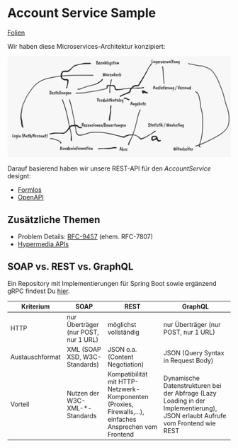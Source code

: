 # Account Service Sample

[Folien](REST.pdf)

Wir haben diese Microservices-Architektur konzipiert:

![microservices.png](docs/microservices.png)

Darauf basierend haben wir unsere REST-API für den _AccountService_ designt:
 - [Formlos](docs/accountservice.md)
 - [OpenAPI](openapi.yml)
 
## Zusätzliche Themen
 - Problem Details: [RFC-9457](https://datatracker.ietf.org/doc/html/rfc9457) (ehem. RFC-7807)
 - [Hypermedia APIs](https://www.innoq.com/en/articles/2020/12/rest-apis-with-hal/)
 

## SOAP vs. REST vs. GraphQL

Ein Repository mit Implementierungen für Spring Boot sowie ergänzend gRPC findest Du [hier](https://github.com/ueberfuhr/api-comparison).

Kriterium| SOAP | REST | GraphQL
-------- |-------- | -------- | --------
HTTP     | nur Überträger (nur POST, nur 1 URL) | möglichst vollständig | nur Überträger (nur POST, nur 1 URL)
Austauschformat | XML (SOAP XSD, W3C-Standards) | JSON o.a. (Content Negotiation) | JSON (Query Syntax in Request Body)
Vorteil | Nutzen der W3C-XML-*-Standards | Kompatibilität mit HTTP-Netzwerk-Komponenten (Proxies, Firewalls,...), einfaches Ansprechen vom Frontend | Dynamische Datenstrukturen bei der Abfrage (Lazy Loading in der Implementierung), JSON erlaubt Aufrufe vom Frontend wie REST
